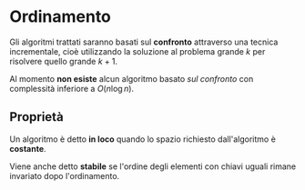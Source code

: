 # Ordinamento

Gli algoritmi trattati saranno basati sul **confronto** attraverso una tecnica incrementale, cioè utilizzando la soluzione al problema grande $k$ per risolvere quello grande $k+1$.

Al momento **non esiste** alcun algoritmo basato _sul confronto_ con complessità inferiore a $O(n \log n)$.

## Proprietà

Un algoritmo è detto **in loco** quando lo spazio richiesto dall'algoritmo è **costante**.

Viene anche detto **stabile** se l'ordine degli elementi con chiavi uguali rimane invariato dopo l'ordinamento.

